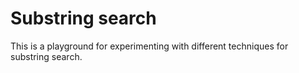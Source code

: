 # Substring search

This is a playground for experimenting with different techniques for substring
search.
